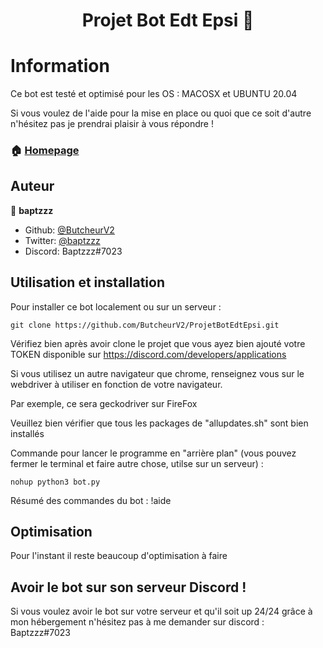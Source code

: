 <h1 align="center"> Projet Bot Edt Epsi 👋 </h1>

# Information

Ce bot est testé et optimisé pour les OS : MACOSX et UBUNTU 20.04

Si vous voulez de l'aide pour la mise en place ou quoi que ce soit d'autre n'hésitez pas je prendrai plaisir à vous répondre !

### 🏠 [Homepage](https://github.com/ButcheurV2)

## Auteur

👤 **baptzzz**

* Github: [@ButcheurV2](https://github.com/ButcheurV2)
* Twitter: [@baptzzz](https://twitter.com/baptzzz)
* Discord: Baptzzz#7023


## Utilisation et installation

Pour installer ce bot localement ou sur un serveur : 

```
git clone https://github.com/ButcheurV2/ProjetBotEdtEpsi.git
```

Vérifiez bien après avoir clone le projet que vous ayez bien ajouté votre TOKEN disponible sur https://discord.com/developers/applications 

Si vous utilisez un autre navigateur que chrome, renseignez vous sur le webdriver à utiliser en fonction de votre navigateur. 

Par exemple, ce sera geckodriver sur FireFox

Veuillez bien vérifier que tous les packages de "allupdates.sh" sont bien installés 

Commande pour lancer le programme en "arrière plan" (vous pouvez fermer le terminal et faire autre chose, utilse sur un serveur) : 

```
nohup python3 bot.py
```

Résumé des commandes du bot : !aide


## Optimisation

Pour l'instant il reste beaucoup d'optimisation à faire

## Avoir le bot sur son serveur Discord ! 

Si vous voulez avoir le bot sur votre serveur et qu'il soit up 24/24 grâce à mon hébergement n'hésitez pas à me demander sur discord : Baptzzz#7023

